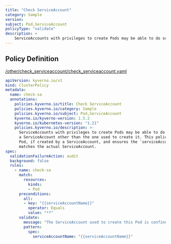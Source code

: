 ```yaml
---
title: "Check ServiceAccount"
category: Sample
version: 
subject: Pod,ServiceAccount
policyType: "validate"
description: >
    ServiceAccounts with privileges to create Pods may be able to do so and name a ServiceAccount other than the one used to create it. This policy checks the Pod, if created by a ServiceAccount, and ensures the `serviceAccountName` field matches the actual ServiceAccount.
---
```


## Policy Definition
<a href="https://github.com/JimBugwadia/kyverno-policies/raw/fix_annotations//other/check_serviceaccount/check_serviceaccount.yaml" target="-blank">/other/check_serviceaccount/check_serviceaccount.yaml</a>

```yaml
apiVersion: kyverno.io/v1
kind: ClusterPolicy
metadata:
  name: check-sa
  annotations:
    policies.kyverno.io/title: Check ServiceAccount
    policies.kyverno.io/category: Sample
    policies.kyverno.io/subject: Pod,ServiceAccount
    kyverno.io/kyverno-version: 1.5.2
    kyverno.io/kubernetes-version: "1.21"
    policies.kyverno.io/description: >-
      ServiceAccounts with privileges to create Pods may be able to do so and name
      a ServiceAccount other than the one used to create it. This policy checks the
      Pod, if created by a ServiceAccount, and ensures the `serviceAccountName` field
      matches the actual ServiceAccount.
spec:
  validationFailureAction: audit
  background: false
  rules:
    - name: check-sa
      match:
        resources:
          kinds:
          - Pod
      preconditions:
        all:
        - key: "{{serviceAccountName}}"
          operator: Equals
          value: "*?"
      validate:
        message: "The ServiceAccount used to create this Pod is confined to using the same account when running the Pod."
        pattern:
          spec:
            serviceAccountName: "{{serviceAccountName}}"

```

